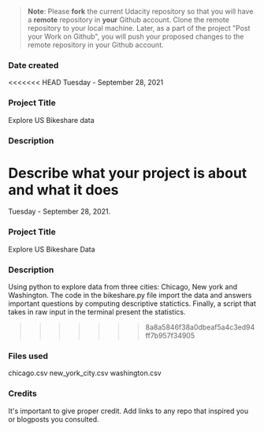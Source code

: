 > **Note**: Please **fork** the current Udacity repository so that you will have a **remote** repository in **your** Github account. Clone the remote repository to your local machine. Later, as a part of the project "Post your Work on Github", you will push your proposed changes to the remote repository in your Github account.

### Date created

<<<<<<< HEAD
Tuesday - September 28, 2021

### Project Title

Explore US Bikeshare data

### Description

Describe what your project is about and what it does
=======
Tuesday - September 28, 2021.

### Project Title

Explore US Bikeshare Data

### Description

Using python to explore data from three cities: Chicago, New york and Washington.
The code in the bikeshare.py file import the data and answers important questions by computing descriptive statictics.
Finally, a script that takes in raw input in the terminal present the statistics.
>>>>>>> 8a8a5846f38a0dbeaf5a4c3ed94ff7b957f34905

### Files used

chicago.csv
new_york_city.csv
washington.csv

### Credits

It's important to give proper credit. Add links to any repo that inspired you or blogposts you consulted.
